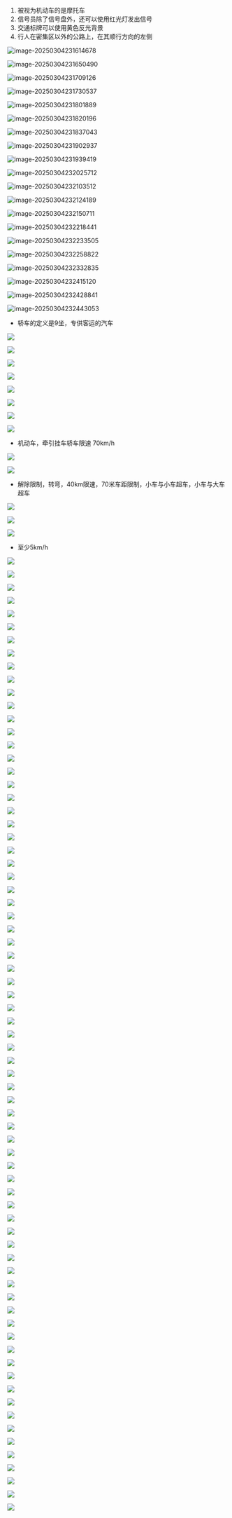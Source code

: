 1. 被视为机动车的是摩托车
2. 信号员除了信号盘外，还可以使用红光灯发出信号
3. 交通标牌可以使用黄色反光背景
4. 行人在密集区以外的公路上，在其顺行方向的左侧

![image-20250304231614678](./assets/image-20250304231614678.png)

![image-20250304231650490](./assets/image-20250304231650490.png)

![image-20250304231709126](./assets/image-20250304231709126.png)

![image-20250304231730537](./assets/image-20250304231730537.png)

![image-20250304231801889](./assets/image-20250304231801889.png)

![image-20250304231820196](./assets/image-20250304231820196.png)

![image-20250304231837043](./assets/image-20250304231837043.png)

![image-20250304231902937](./assets/image-20250304231902937.png)

![image-20250304231939419](./assets/image-20250304231939419.png)

![image-20250304232025712](./assets/image-20250304232025712.png)

![image-20250304232103512](./assets/image-20250304232103512.png)

![image-20250304232124189](./assets/image-20250304232124189.png)

![image-20250304232150711](./assets/image-20250304232150711.png)

![image-20250304232218441](./assets/image-20250304232218441.png)

![image-20250304232233505](./assets/image-20250304232233505.png)

![image-20250304232258822](./assets/image-20250304232258822.png)

![image-20250304232332835](./assets/image-20250304232332835.png)

![image-20250304232415120](./assets/image-20250304232415120.png)

![image-20250304232428841](./assets/image-20250304232428841.png)

![image-20250304232443053](./assets/image-20250304232443053.png)

- 轿车的定义是9坐，专供客运的汽车

![](./assets/2025-03-05-23-29-33-image.png)

![](./assets/2025-03-05-23-29-59-image.png)

![](./assets/2025-03-05-23-30-15-image.png)

![](./assets/2025-03-05-23-30-58-image.png)

![](./assets/2025-03-05-23-31-26-image.png)

![](./assets/2025-03-05-23-31-59-image.png)

![](./assets/2025-03-05-23-32-32-image.png)

![](./assets/2025-03-05-23-33-12-image.png)

- 机动车，牵引挂车轿车限速 70km/h

![](./assets/2025-03-05-23-34-07-image.png)

![](./assets/2025-03-05-23-35-06-image.png)

- 解除限制，转弯，40km限速，70米车距限制，小车与小车超车，小车与大车超车

![](./assets/2025-03-05-23-35-35-image.png)

![](./assets/2025-03-05-23-37-36-image.png)

![](./assets/2025-03-05-23-38-38-image.png)

- 至少5km/h

![](./assets/2025-03-05-23-39-35-image.png)

![](./assets/2025-03-05-23-40-09-image.png)

![](./assets/2025-03-05-23-40-44-image.png)

![](./assets/2025-03-05-23-41-14-image.png)

![](./assets/2025-03-05-23-45-53-image.png)

![](./assets/2025-03-05-23-48-12-image.png)

![](./assets/2025-03-05-23-48-48-image.png)

![](./assets/2025-03-05-23-49-23-image.png)

![](./assets/2025-03-05-23-49-52-image.png)

![](./assets/2025-03-05-23-50-24-image.png)

![](./assets/2025-03-05-23-50-51-image.png)

![](./assets/2025-03-05-23-51-08-image.png)

![](./assets/2025-03-05-23-55-15-image.png)

![](./assets/2025-03-05-23-56-53-image.png)

![](./assets/2025-03-06-00-00-22-image.png)

![](./assets/2025-03-06-00-02-11-image.png)

![](./assets/2025-03-06-00-03-41-image.png)

![](./assets/2025-03-06-00-05-02-image.png)

![](./assets/2025-03-06-00-06-51-image.png)

![](./assets/2025-03-06-00-08-26-image.png)

![](./assets/2025-03-06-00-10-14-image.png)

![](./assets/2025-03-06-00-12-37-image.png)

![](./assets/2025-03-06-00-17-50-image.png)

![](./assets/2025-03-06-00-20-27-image.png)

![](./assets/2025-03-06-00-21-48-image.png)

![](./assets/2025-03-06-00-23-18-image.png)

![](./assets/2025-03-06-00-24-45-image.png)

![](./assets/2025-03-06-00-26-31-image.png)

![](./assets/2025-03-06-00-27-29-image.png)

![](./assets/2025-03-06-00-28-17-image.png)

![](./assets/2025-03-06-00-28-39-image.png)

![](./assets/2025-03-06-00-29-42-image.png)

![](./assets/2025-03-06-00-30-40-image.png)

![](../../assets/2025-03-08-17-02-20-image.png)

![](../../assets/2025-03-08-17-02-44-image.png)

![](../../assets/2025-03-08-17-03-10-image.png)

![](../../assets/2025-03-08-17-03-38-image.png)

![](../../assets/2025-03-08-17-04-14-image.png)

![](../../assets/2025-03-08-17-05-31-image.png)

![](../../assets/2025-03-08-17-06-34-image.png)

![](../../assets/2025-03-08-17-07-21-image.png)

![](../../assets/2025-03-08-17-30-00-image.png)

![](../../assets/2025-03-08-17-30-52-image.png)

![](../../assets/2025-03-08-17-31-19-image.png)

![](../../assets/2025-03-08-17-32-49-image.png)

![](../../assets/2025-03-08-17-33-36-image.png)

![](../../assets/2025-03-08-17-35-47-image.png)

![](../../assets/2025-03-08-17-36-02-image.png)

![](../../assets/2025-03-08-17-36-14-image.png)

![](../../assets/2025-03-09-12-02-31-image.png)

![](../../assets/2025-03-09-12-03-14-image.png)

![](../../assets/2025-03-09-12-06-13-image.png)

![](../../assets/2025-03-09-12-12-07-image.png)

![](../../assets/2025-03-09-12-13-29-image.png)

![](../../assets/2025-03-09-12-16-51-image.png)

![](../../assets/2025-03-09-12-18-56-image.png)

![](../../assets/2025-03-09-12-19-24-image.png)

![](../../assets/2025-03-09-12-23-45-image.png)

![](../../assets/2025-03-09-12-24-17-image.png)

![](../../assets/2025-03-09-17-16-23-image.png)

![](../../assets/2025-03-09-17-18-02-image.png)

![](../../assets/2025-03-09-17-19-29-image.png)

![](../../assets/2025-03-09-17-25-35-image.png)

![](../../assets/2025-03-09-17-26-03-image.png)

![](../../assets/2025-03-09-17-26-16-image.png)

![](../../assets/2025-03-09-17-27-06-image.png)

![](../../assets/2025-03-09-17-27-18-image.png)

![](../../assets/2025-03-09-17-27-32-image.png)

![](../../assets/2025-03-09-17-27-48-image.png)

![](../../assets/2025-03-09-17-28-19-image.png)

![](../../assets/2025-03-09-17-28-41-image.png)

![](../../assets/2025-03-09-17-28-58-image.png)

![](../../assets/2025-03-09-17-29-36-image.png)